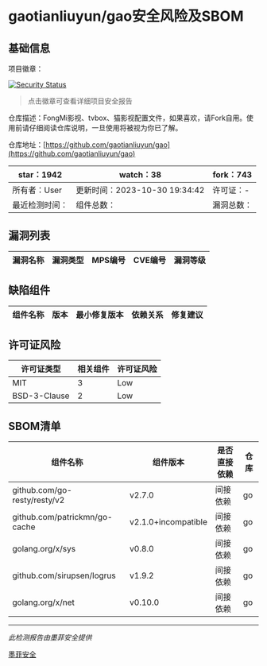 # gaotianliuyun/gao安全风险及SBOM

## 基础信息

项目徽章：

[![Security Status](https://www.murphysec.com/platform3/v31/badge/1719071157943844864.svg)](https://www.murphysec.com/console/report/1719068610013216768/1719071157943844864)

> 点击徽章可查看详细项目安全报告

仓库描述：FongMi影视、tvbox、猫影视配置文件，如果喜欢，请Fork自用。使用前请仔细阅读仓库说明，一旦使用将被视为你已了解。

仓库地址：[https://github.com/gaotianliuyun/gao](https://github.com/gaotianliuyun/gao)

| star：1942 | watch：38 | fork：743 |
| ----------- | -------------- | ------------ |
| 所有者：User | 更新时间：2023-10-30 19:34:42 | 许可证：- |
| 最近检测时间： | 组件总数： | 漏洞总数： |




## 漏洞列表

| 漏洞名称 | 漏洞类型 | MPS编号 | CVE编号 | 漏洞等级 |
| ------- | ------ | ------- | ------ | ----- |





## 缺陷组件

| 组件名称 | 版本 | 最小修复版本 | 依赖关系 | 修复建议 |
| -------- | ---- | ------------ | -------- | -------- |





## 许可证风险

| 许可证类型 | 相关组件 | 许可证风险 |
| ---------- | -------- | ---------- |
|MIT|3|Low|
|BSD-3-Clause|2|Low|




## SBOM清单

| 组件名称 | 组件版本 | 是否直接依赖 | 仓库 |
| -------- | -------- | ------------ | ---- |
|github.com/go-resty/resty/v2|v2.7.0|间接依赖|go|
|github.com/patrickmn/go-cache|v2.1.0+incompatible|间接依赖|go|
|golang.org/x/sys|v0.8.0|间接依赖|go|
|github.com/sirupsen/logrus|v1.9.2|间接依赖|go|
|golang.org/x/net|v0.10.0|间接依赖|go|


------

*此检测报告由墨菲安全提供*

[墨菲安全](www.murphysec.com)